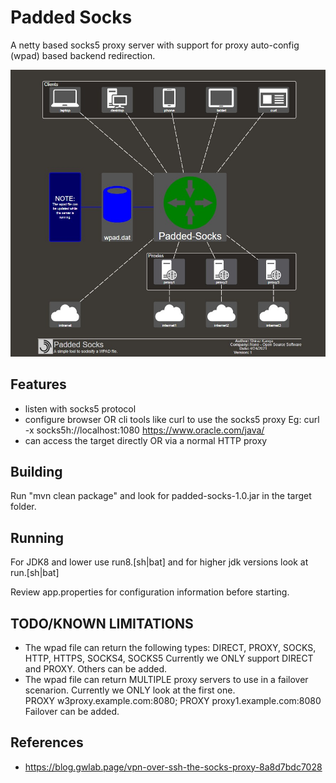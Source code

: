 # Padded Socks
A netty based socks5 proxy server with support for proxy auto-config (wpad) based backend redirection.

![topology](Padded%20Socks.jpg)

## Features
- listen with socks5 protocol
- configure browser OR cli tools like curl to use the socks5 proxy
Eg: curl -x socks5h://localhost:1080 https://www.oracle.com/java/
- can access the target directly OR via a normal HTTP proxy

## Building
Run "mvn clean package" and look for padded-socks-1.0.jar in the target folder.

## Running
For JDK8 and lower use run8.[sh|bat] and for higher jdk versions look at run.[sh|bat]

Review app.properties for configuration information before starting.  

## TODO/KNOWN LIMITATIONS

- The wpad file can return the following types:
        DIRECT, PROXY, SOCKS, HTTP, HTTPS, SOCKS4, SOCKS5
  Currently we ONLY support DIRECT and PROXY. Others can be added.
- The wpad file can return MULTIPLE proxy servers to use in a failover scenarion. Currently we ONLY look at the first one.  
  PROXY w3proxy.example.com:8080; PROXY proxy1.example.com:8080
  Failover can be added.

## References

- https://blog.gwlab.page/vpn-over-ssh-the-socks-proxy-8a8d7bdc7028
 